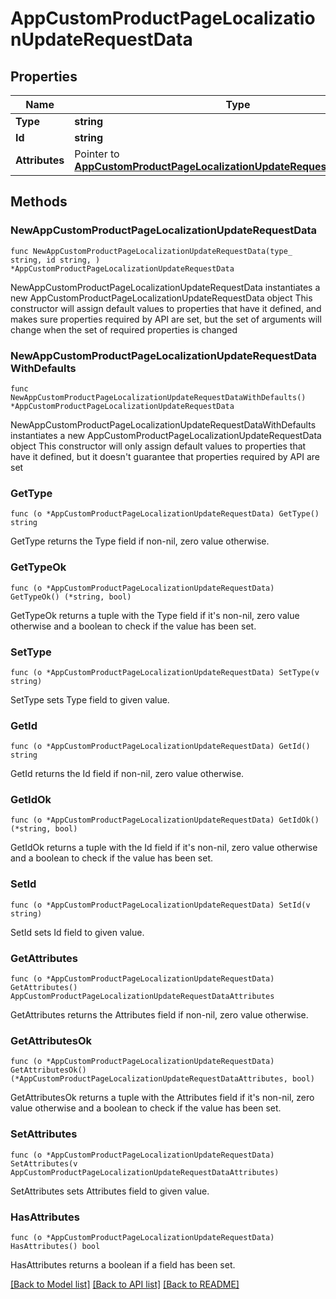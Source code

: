 # AppCustomProductPageLocalizationUpdateRequestData

## Properties

Name | Type | Description | Notes
------------ | ------------- | ------------- | -------------
**Type** | **string** |  | 
**Id** | **string** |  | 
**Attributes** | Pointer to [**AppCustomProductPageLocalizationUpdateRequestDataAttributes**](AppCustomProductPageLocalizationUpdateRequestDataAttributes.md) |  | [optional] 

## Methods

### NewAppCustomProductPageLocalizationUpdateRequestData

`func NewAppCustomProductPageLocalizationUpdateRequestData(type_ string, id string, ) *AppCustomProductPageLocalizationUpdateRequestData`

NewAppCustomProductPageLocalizationUpdateRequestData instantiates a new AppCustomProductPageLocalizationUpdateRequestData object
This constructor will assign default values to properties that have it defined,
and makes sure properties required by API are set, but the set of arguments
will change when the set of required properties is changed

### NewAppCustomProductPageLocalizationUpdateRequestDataWithDefaults

`func NewAppCustomProductPageLocalizationUpdateRequestDataWithDefaults() *AppCustomProductPageLocalizationUpdateRequestData`

NewAppCustomProductPageLocalizationUpdateRequestDataWithDefaults instantiates a new AppCustomProductPageLocalizationUpdateRequestData object
This constructor will only assign default values to properties that have it defined,
but it doesn't guarantee that properties required by API are set

### GetType

`func (o *AppCustomProductPageLocalizationUpdateRequestData) GetType() string`

GetType returns the Type field if non-nil, zero value otherwise.

### GetTypeOk

`func (o *AppCustomProductPageLocalizationUpdateRequestData) GetTypeOk() (*string, bool)`

GetTypeOk returns a tuple with the Type field if it's non-nil, zero value otherwise
and a boolean to check if the value has been set.

### SetType

`func (o *AppCustomProductPageLocalizationUpdateRequestData) SetType(v string)`

SetType sets Type field to given value.


### GetId

`func (o *AppCustomProductPageLocalizationUpdateRequestData) GetId() string`

GetId returns the Id field if non-nil, zero value otherwise.

### GetIdOk

`func (o *AppCustomProductPageLocalizationUpdateRequestData) GetIdOk() (*string, bool)`

GetIdOk returns a tuple with the Id field if it's non-nil, zero value otherwise
and a boolean to check if the value has been set.

### SetId

`func (o *AppCustomProductPageLocalizationUpdateRequestData) SetId(v string)`

SetId sets Id field to given value.


### GetAttributes

`func (o *AppCustomProductPageLocalizationUpdateRequestData) GetAttributes() AppCustomProductPageLocalizationUpdateRequestDataAttributes`

GetAttributes returns the Attributes field if non-nil, zero value otherwise.

### GetAttributesOk

`func (o *AppCustomProductPageLocalizationUpdateRequestData) GetAttributesOk() (*AppCustomProductPageLocalizationUpdateRequestDataAttributes, bool)`

GetAttributesOk returns a tuple with the Attributes field if it's non-nil, zero value otherwise
and a boolean to check if the value has been set.

### SetAttributes

`func (o *AppCustomProductPageLocalizationUpdateRequestData) SetAttributes(v AppCustomProductPageLocalizationUpdateRequestDataAttributes)`

SetAttributes sets Attributes field to given value.

### HasAttributes

`func (o *AppCustomProductPageLocalizationUpdateRequestData) HasAttributes() bool`

HasAttributes returns a boolean if a field has been set.


[[Back to Model list]](../README.md#documentation-for-models) [[Back to API list]](../README.md#documentation-for-api-endpoints) [[Back to README]](../README.md)


